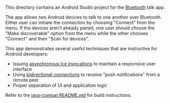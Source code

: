 This directory contains an Android Studio project for the [Bluetooth][1]
talk app.

The app allows two Android devices to talk to one another over Bluetooth.
Either user can initiate the connection by choosing "Connect" from the
menu. If the devices aren't already paired, one user should choose the
"Make discoverable" option from the menu while the other chooses "Connect"
and then "Scan for devices".

This app demonstrates several useful techniques that are instructive for
Android developers:

 * Issuing [asynchronous Ice invocations][2] to maintain a responsive user
   interface
 * Using [bidirectional connections][3] to receive "push notifications" from
   a remote peer
 * Proper separation of UI and application logic

Refer to the [java-compat README.md](../../README.md) for build instructions.

[1]: https://doc.zeroc.com/display/Ice37/IceBT
[2]: https://doc.zeroc.com/display/Ice37/Asynchronous+Method+Invocation+%28AMI%29+in+Java+Compat
[3]: https://doc.zeroc.com/ice/3.7/client-server-features/connection-management/bidirectional-connections
